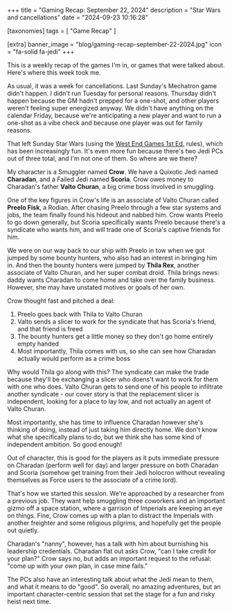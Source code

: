 +++
title = "Gaming Recap: September 22, 2024"
description = "Star Wars and cancellations"
date = "2024-09-23 10:16:28"

[taxonomies]
tags = [ "Game Recap" ]

[extra]
banner_image = "blog/gaming-recap-september-22-2024.jpg"
icon = "fa-solid fa-jedi"
+++

This is a weekly recap of the games I'm in, or games that were talked about.
Here's where this week took me.

<!-- more -->

As usual, it was a week for cancellations. Last Sunday's Mechatron game didn't happen. I didn't run Tuesday for personal reasons. Thursday didn't happen because the GM hadn't prepped for a one-shot, and other players weren't feeling super energized anyway. We didn't have anything on the calendar Friday, because we're anticipating a new player and want to run a one-shot as a vibe check and because one player was out for family reasons.

That left Sunday Star Wars (using the [West End Games 1st Ed.](https://en.wikipedia.org/wiki/Star_Wars:_The_Roleplaying_Game) rules), which has been increasingly fun. It's even more fun because there's two Jedi PCs out of three total, and I'm not one of them. So where are we there?

My character is a Smuggler named **Crow**. We have a Quixotic Jedi named **Charadan**, and a Failed Jedi named **Scoria**. Crow owes money to Charadan's father **Valto Churan**, a big crime boss involved in smuggling.

One of the key figures in Crow's life is an associate of Valto Churan called **Preelo Fisk**, a Rodian. After chasing Preelo through a few star systems and jobs, the team finally found his hideout and nabbed him.
Crow wants Preelo to go down generally, but Scoria specifically wants Preelo because there's a syndicate who wants him, and will trade one of Scoria's captive friends for him.

We were on our way back to our ship with Preelo in tow when we got jumped by some bounty hunters, who also had an interest in bringing him in. And then the bounty hunters were jumped by **Thila Rex**, another associate of Valto Churan, and her super combat droid. Thila brings news: daddy wants Charadan to come home and take over the family business. However, she may have unstated motives or goals of her own.

Crow thought fast and pitched a deal:

1. Preelo goes back with Thila to Valto Churan
2. Valto sends a slicer to work for the syndicate that has Scoria's friend, and that friend is freed
3. The bounty hunters get a little money so they don't go home entirely empty handed
4. Most importantly, Thila comes with us, so she can see how Charadan actually would perform as a crime boss

Why would Thila go along with this? The syndicate can make the trade because they'll be exchanging a slicer who doens't want to work for them with one who does. Valto Churan gets to send one of his people to infiltrate another syndicate - our cover story is that the replacement slicer is independent, looking for a place to lay low, and not actually an agent of Valto Churan.

Most importantly, she has time to influence Charadan however she's thinking of doing, instead of just taking him directly home. We don't know what she specifically plans to do, but we think she has some kind of independent ambition. So good enough!

Out of character, this is good for the players as it puts immediate pressure on Charadan (perform well for day) and larger pressure on both Charadan and Scoria (somehow get training from their Jedi holocron without revealing themselves as Force users to the associate of a crime lord).

That's how we started this session. We're approached by a researcher from a previous job. They want help smuggling three coworkers and an important gizmo off a space station, where a garrison of Imperials are keeping an eye on things. Fine, Crow comes up with a plan to distract the Imperials with another freighter and some religious pilgrims, and hopefully get the people out quietly.

Charadan's "nanny", however, has a talk with him about burnishing his leadership credentials. Charadan flat out asks Crow, "can I take credit for your plan?" Crow says no, but adds an important request to the refusal: "come up with your _own_ plan, in case mine fails."

The PCs also have an interesting talk about what the Jedi mean to them, and what it means to do "good". So overall, no amazing adventures, but an important character-centric session that set the stage for a fun and risky heist next time.